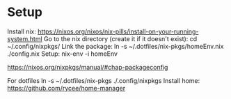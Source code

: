 # Setup

Install nix: https://nixos.org/nixos/nix-pills/install-on-your-running-system.html
Go to the nix directory (create it if it doesn't exist): cd ~/.config/nixpkgs/
Link the package: ln -s ~/.dotfiles/nix-pkgs/homeEnv.nix ./config.nix
Setup: nix-env -i homeEnv

https://nixos.org/nixpkgs/manual/#chap-packageconfig

For dotfiles
ln -s ~/.dotfiles/nix-pkgs ./.config/nixpkgs
Install home: https://github.com/rycee/home-manager
